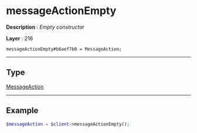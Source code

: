 # messageActionEmpty

**Description** : *Empty constructor*

**Layer** : 216

```tl
messageActionEmpty#b6aef7b0 = MessageAction;
```

---

## Type

[MessageAction](type/MessageAction)

---

## Example

```php
$messageAction = $client->messageActionEmpty();
```